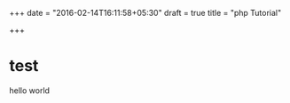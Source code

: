 +++
date = "2016-02-14T16:11:58+05:30"
draft = true
title = "php Tutorial"

+++

test
====

hello world